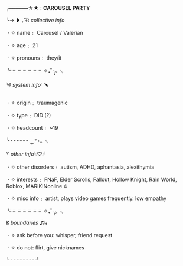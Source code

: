 ╭━━━━━━☆★ : **CAROUSEL PARTYㅤ**

╰→ ❥ ₊˚꒱꒱ *collective info*

ㆍ✧ name﹕ Carousel / Valerian

ㆍ✧ age﹕ 21

ㆍ✧ pronouns﹕ they/it


╰ ╴╴╴╴╴╴ও ₊˚ ·̩͙。╮

༄ *system info*˙ ﹅

ㆍ✧ origin﹕ traumagenic

ㆍ✧ type﹕ DID (?)

ㆍ✧ headcount﹕ ~19

╰ ╴╴╴╴╴╴⏝꒷۰。╮

꒷ *other info*𓆩♡𓆪

ㆍ✧ other disorders﹕ autism, ADHD, aphantasia, alexithymia

ㆍ✧ interests﹕ FNaF, Elder Scrolls, Fallout, Hollow Knight, Rain World, Roblox, MARIKINonline 4

ㆍ✧ misc info﹕ artist, plays video games frequently. low empathy

╰ ╴╴╴╴╴╴ও ₊˚ ·̩͙。╮

𝄡 *boundaries* ♫𝄪

ㆍ✧ ask before you: whisper, friend request

ㆍ✧ do not: flirt, give nicknames

╰ ╴╴╴╴╴╴╴╴╯
<!---
carouselchimera/carouselchimera is a ✨ special ✨ repository because its `README.md` (this file) appears on your GitHub profile.
You can click the Preview link to take a look at your changes.
--->
